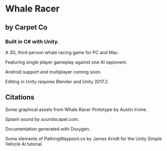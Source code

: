 # Whale Racer 

## by Carpet Co

### Built in C# with Unity.

A 3D, third-person whale racing game for PC and Mac.

Featuring single player gameplay against one AI opponent.

Android support and multiplayer coming soon.

Editing in Unity requires Blender and Unity 2017.2. 

## Citations

Some graphical assets from Whale Racer Prototype by Austin Irvine.

Splash sound by soundscapel.com.

Documentation generated with Doxygen.

Some elements of PathingWaypoint.cs by James Arndt for the Unity Simple Vehicle AI tutorial.

